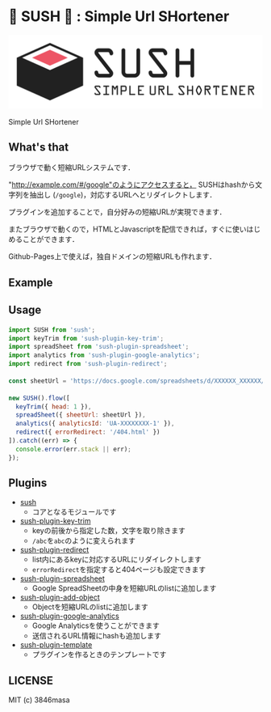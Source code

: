 # 🍣 SUSH 🍣 : Simple Url SHortener

![logo](img/sush_logo.svg)

Simple Url SHortener

## What's that

ブラウザで動く短縮URLシステムです．

"http://example.com/#/google"のようにアクセスすると， SUSHはhashから文字列を抽出し (``/google``)，対応するURLへとリダイレクトします．

プラグインを追加することで，自分好みの短縮URLが実現できます．

またブラウザで動くので，HTMLとJavascriptを配信できれば，すぐに使いはじめることができます．

Github-Pages上で使えば，独自ドメインの短縮URLも作れます．

## Example

## Usage

```javascript
import SUSH from 'sush';
import keyTrim from 'sush-plugin-key-trim';
import spreadSheet from 'sush-plugin-spreadsheet';
import analytics from 'sush-plugin-google-analytics';
import redirect from 'sush-plugin-redirect';

const sheetUrl = 'https://docs.google.com/spreadsheets/d/XXXXXX_XXXXXX/edit#gid=0';

new SUSH().flow([
  keyTrim({ head: 1 }),
  spreadSheet({ sheetUrl: sheetUrl }),
  analytics({ analyticsId: 'UA-XXXXXXXX-1' }),
  redirect({ errorRedirect: '/404.html' })
]).catch((err) => {
  console.error(err.stack || err);
});
```

## Plugins

- [sush](./packages/sush)
  - コアとなるモジュールです
- [sush-plugin-key-trim](./packages/sush-plugin-key-trim)
  - keyの前後から指定した数，文字を取り除きます
  - ``/abc``を``abc``のように変えられます
- [sush-plugin-redirect](./packages/sush-plugin-redirect)
  - list内にあるkeyに対応するURLにリダイレクトします
  - ``errorRedirect``を指定すると404ページも設定できます
- [sush-plugin-spreadsheet](./packages/sush-plugin-spreadsheet)
  - Google SpreadSheetの中身を短縮URLのlistに追加します  
- [sush-plugin-add-object](./packages/sush-plugin-add-object)
  - Objectを短縮URLのlistに追加します
- [sush-plugin-google-analytics](./packages/sush-plugin-google-analytics)
  - Google Analyticsを使うことができます
  - 送信されるURL情報にhashも追加します
- [sush-plugin-template](./packages/sush-plugin-template)
  - プラグインを作るときのテンプレートです

## LICENSE

MIT (c) 3846masa
